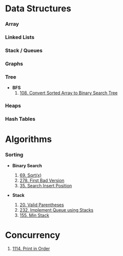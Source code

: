 # Data Structures

### Array

### Linked Lists

### Stack / Queues

### Graphs

### Tree

* **BFS**
  1. [108. Convert Sorted Array to Binary Search Tree](/Data_Structures/Tree/108.java)

### Heaps

### Hash Tables

# Algorithms

### Sorting

* **Binary Search**
  1. [69. Sqrt(x)](/Algorithms/Sorting/Binary_Search/69.java)
  2. [278. First Bad Version](/Algorithms/Sorting/Binary_Search/278.java)
  3. [35. Search Insert Position](/Algorithms/Sorting/Binary_Search/35.java)

* **Stack**
  1. [20. Valid Parentheses](/Algorithms/Stack/20.java)
  2. [232. Implement Queue using Stacks](/Algorithms/Stack/232.java)
  3. [155. Min Stack](/Algorithms/Stack/155.java)

# Concurrency
  1. [1114. Print in Order](/Concurrency/1114.java)
